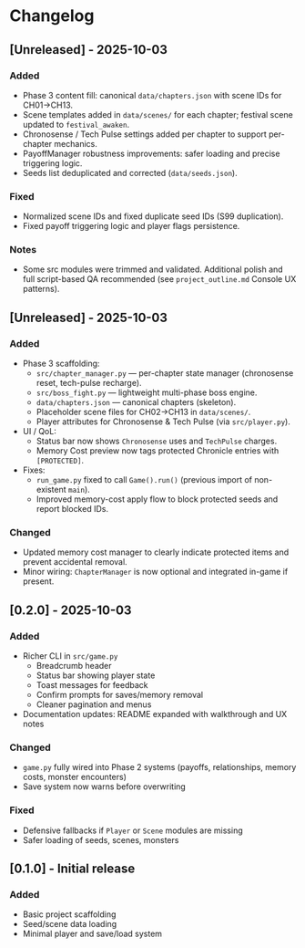 # Changelog

## [Unreleased] - 2025-10-03
### Added
- Phase 3 content fill: canonical `data/chapters.json` with scene IDs for CH01→CH13.
- Scene templates added in `data/scenes/` for each chapter; festival scene updated to `festival_awaken`.
- Chronosense / Tech Pulse settings added per chapter to support per-chapter mechanics.
- PayoffManager robustness improvements: safer loading and precise triggering logic.
- Seeds list deduplicated and corrected (`data/seeds.json`).

### Fixed
- Normalized scene IDs and fixed duplicate seed IDs (S99 duplication).
- Fixed payoff triggering logic and player flags persistence.

### Notes
- Some src modules were trimmed and validated. Additional polish and full script-based QA recommended (see `project_outline.md` Console UX patterns).

## [Unreleased] - 2025-10-03
### Added
- Phase 3 scaffolding:
  - `src/chapter_manager.py` — per-chapter state manager (chronosense reset, tech-pulse recharge).
  - `src/boss_fight.py` — lightweight multi-phase boss engine.
  - `data/chapters.json` — canonical chapters (skeleton).
  - Placeholder scene files for CH02→CH13 in `data/scenes/`.
  - Player attributes for Chronosense & Tech Pulse (via `src/player.py`).
- UI / QoL:
  - Status bar now shows `Chronosense` uses and `TechPulse` charges.
  - Memory Cost preview now tags protected Chronicle entries with `[PROTECTED]`.
- Fixes:
  - `run_game.py` fixed to call `Game().run()` (previous import of non-existent `main`).
  - Improved memory-cost apply flow to block protected seeds and report blocked IDs.

### Changed
- Updated memory cost manager to clearly indicate protected items and prevent accidental removal.
- Minor wiring: `ChapterManager` is now optional and integrated in-game if present.

## [0.2.0] - 2025-10-03
### Added
- Richer CLI in `src/game.py`
  - Breadcrumb header
  - Status bar showing player state
  - Toast messages for feedback
  - Confirm prompts for saves/memory removal
  - Cleaner pagination and menus
- Documentation updates: README expanded with walkthrough and UX notes

### Changed
- `game.py` fully wired into Phase 2 systems (payoffs, relationships, memory costs, monster encounters)
- Save system now warns before overwriting

### Fixed
- Defensive fallbacks if `Player` or `Scene` modules are missing
- Safer loading of seeds, scenes, monsters

## [0.1.0] - Initial release
### Added
- Basic project scaffolding
- Seed/scene data loading
- Minimal player and save/load system
